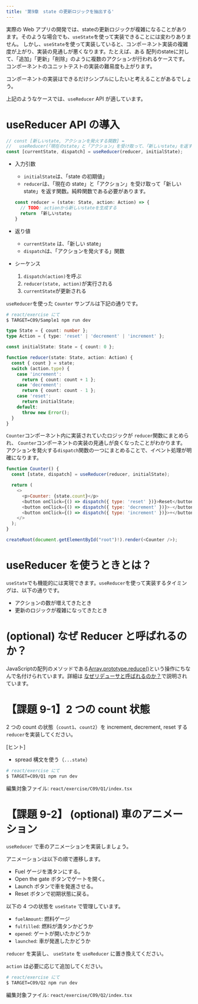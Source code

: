```yaml
---
title: '第9章　state の更新ロジックを抽出する'
---
```


実際の Web アプリの開発では、stateの更新ロジックが複雑になることがあります。そのような場合でも、`useState`を使って実装できることには変わりありません。
しかし、`useState`を使って実装していると、コンポーネント実装の複雑度が上がり、実装の見通しが悪くなります。たとえば、ある 配列のstateに対して、「追加」「更新」「削除」のように複数のアクションが行われるケースです。コンポーネントのユニットテストの実装の難易度も上がります。

コンポーネントの実装はできるだけシンプルにしたいと考えることがあるでしょう。

上記のようなケースでは、`useReducer` API が適しています。

# useReducer API の導入

```javascript
// const [新しいstate, アクションを発火する関数] =
//   useReducer(「現在のstate」と「アクション」を受け取って、「新しいstate」を返す関数, stateの初期値)
const [currentState, dispatch] = useReducer(reducer, initialState);
```

- 入力引数
  - `initialState`は、「state の初期値」
  - `reducer`は、「現在の state」と「アクション」を受け取って「新しい state」を返す関数。純粋関数である必要があります。
  ```typescript
  const reducer = (state: State, action: Action) => {
    // TODO: actionから新しいstateを生成する
    return 「新しいstate」
  }
  ```
- 返り値

  - `currentState` は、「新しい state」
  - `dispatch`は、「アクションを発火する」関数

- シーケンス
  1. `dispatch(action)`を呼ぶ
  2. `reducer(state, action)`が実行される
  3. `currentState`が更新される

`useReducer`を使った `Counter` サンプルは下記の通りです。

```bash
# react/exercise にて
$ TARGET=C09/Sample1 npm run dev
```

```typescript
type State = { count: number };
type Action = { type: 'reset' | 'decrement' | 'increment' };

const initialState: State = { count: 0 };

function reducer(state: State, action: Action) {
  const { count } = state;
  switch (action.type) {
    case 'increment':
      return { count: count + 1 };
    case 'decrement':
      return { count: count - 1 };
    case 'reset':
      return initialState;
    default:
      throw new Error();
  }
}
```

`Counter`コンポーネント内に実装されていたロジックが `reducer`関数にまとめられ、
`Counter`コンポーネントの実装の見通しが良くなったことがわかります。
アクションを発火する`dispatch`関数の一つにまとめることで、イベント処理が明確になります。

```javascript
function Counter() {
  const [state, dispatch] = useReducer(reducer, initialState);

  return (
    <>
      <p>Counter: {state.count}</p>
      <button onClick={() => dispatch({ type: 'reset' })}>Reset</button>
      <button onClick={() => dispatch({ type: 'decrement' })}>-</button>
      <button onClick={() => dispatch({ type: 'increment' })}>+</button>
    </>
  );
}

createRoot(document.getElementById("root")!).render(<Counter />);
```

# useReducer を使うときとは？

`useState`でも機能的には実現できます。`useReducer`を使って実装するタイミングは、以下の通りです。

- アクションの数が増えてきたとき
- 更新のロジックが複雑になってきたとき

# (optional) なぜ Reducer と呼ばれるのか？

JavaScriptの配列のメソッドである[Array.prototype.reduce()](https://developer.mozilla.org/ja/docs/Web/JavaScript/Reference/Global_Objects/Array/reduce)という操作にちなんで名付けられています。詳細は [なぜリデューサと呼ばれるのか？](https://ja.react.dev/learn/extracting-state-logic-into-a-reducer#why-are-reducers-called-this-way)で説明されています。

# 【課題 9-1】2 つの count 状態

2 つの count の状態（`count1`、`count2`）を increment, decrement, reset する`reducer`を実装してください。

[ヒント]

- spread 構文を使う（`...state`）

```bash
# react/exercise にて
$ TARGET=C09/Q1 npm run dev
```

編集対象ファイル: `react/exercise/C09/Q1/index.tsx`

# 【課題 9-2】 (optional) 車のアニメーション

`useReducer` で車のアニメーションを実装しましょう。

アニメーションは以下の順で遷移します。
- Fuel ゲージを満タンにする。
- Open the gate ボタンでゲートを開く。
- Launch ボタンで車を発進させる。
- Reset ボタンで初期状態に戻る。

以下の 4 つの状態を `useState` で管理しています。
- `fuelAmount`: 燃料ゲージ
- `fulfilled`: 燃料が満タンかどうか
- `opened`: ゲートが開いたかどうか
- `launched`: 車が発進したかどうか

`reducer` を実装し、 `useState` を `useReducer` に置き換えてください。

`action` は必要に応じて追加してください。

```bash
# react/exercise にて
$ TARGET=C09/Q2 npm run dev
```

編集対象ファイル: `react/exercise/C09/Q2/index.tsx`
